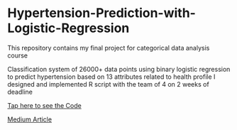 # Hypertension-Prediction-with-Logistic-Regression
This repository contains my final project for categorical data analysis course

Classification system of 26000+ data points using binary logistic regression to predict hypertension based on 13 attributes related to health profile
I designed and implemented R script with the team of 4 on 2 weeks of deadline

[Tap here to see the Code](https://github.com/dewikinasih/Hypertension-Prediction-with-Logistic-Regression/blob/bc12dac442af689dd8a985b6ad852768038178c4/Hypertension.R)

[Medium Article](https://dewikinasih.medium.com/hypertension-prediction-with-logistic-regression-using-r-b52d754ca334)
